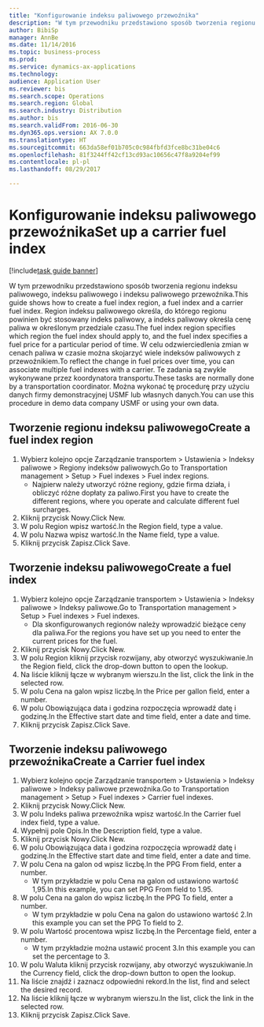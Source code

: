 ```yaml
--- 
title: "Konfigurowanie indeksu paliwowego przewoźnika"
description: "W tym przewodniku przedstawiono sposób tworzenia regionu indeksu paliwowego, indeksu paliwowego i indeksu paliwowego przewoźnika."
author: BibiSp
manager: AnnBe
ms.date: 11/14/2016
ms.topic: business-process
ms.prod: 
ms.service: dynamics-ax-applications
ms.technology: 
audience: Application User
ms.reviewer: bis
ms.search.scope: Operations
ms.search.region: Global
ms.search.industry: Distribution
ms.author: bis
ms.search.validFrom: 2016-06-30
ms.dyn365.ops.version: AX 7.0.0
ms.translationtype: HT
ms.sourcegitcommit: 663da58ef01b705c0c984fbfd3fce8bc31be04c6
ms.openlocfilehash: 81f3244ff42cf13cd93ac10656c47f8a9204ef99
ms.contentlocale: pl-pl
ms.lasthandoff: 08/29/2017

---
```

# <a name="set-up-a-carrier-fuel-index"></a><span data-ttu-id="18e88-103">Konfigurowanie indeksu paliwowego przewoźnika</span><span class="sxs-lookup"><span data-stu-id="18e88-103">Set up a carrier fuel index</span></span>

[!include[task guide banner](../../includes/task-guide-banner.md)]

<span data-ttu-id="18e88-104">W tym przewodniku przedstawiono sposób tworzenia regionu indeksu paliwowego, indeksu paliwowego i indeksu paliwowego przewoźnika.</span><span class="sxs-lookup"><span data-stu-id="18e88-104">This guide shows how to create a fuel index region, a fuel index and a carrier fuel index.</span></span> <span data-ttu-id="18e88-105">Region indeksu paliwowego określa, do którego regionu powinien być stosowany indeks paliwowy, a indeks paliwowy określa cenę paliwa w określonym przedziale czasu.</span><span class="sxs-lookup"><span data-stu-id="18e88-105">The fuel index region specifies which region the fuel index should apply to, and the fuel index specifies a fuel price for a particular period of time.</span></span> <span data-ttu-id="18e88-106">W celu odzwierciedlenia zmian w cenach paliwa w czasie można skojarzyć wiele indeksów paliwowych z przewoźnikiem.</span><span class="sxs-lookup"><span data-stu-id="18e88-106">To reflect the change in fuel prices over time, you can associate multiple fuel indexes with a carrier.</span></span>  <span data-ttu-id="18e88-107">Te zadania są zwykle wykonywane przez koordynatora transportu.</span><span class="sxs-lookup"><span data-stu-id="18e88-107">These tasks are normally done by a transportation coordinator.</span></span> <span data-ttu-id="18e88-108">Można wykonać tę procedurę przy użyciu danych firmy demonstracyjnej USMF lub własnych danych.</span><span class="sxs-lookup"><span data-stu-id="18e88-108">You can use this procedure in demo data company USMF or using your own data.</span></span>


## <a name="create-a-fuel-index-region"></a><span data-ttu-id="18e88-109">Tworzenie regionu indeksu paliwowego</span><span class="sxs-lookup"><span data-stu-id="18e88-109">Create a fuel index region</span></span>
1. <span data-ttu-id="18e88-110">Wybierz kolejno opcje Zarządzanie transportem > Ustawienia > Indeksy paliwowe > Regiony indeksów paliwowych.</span><span class="sxs-lookup"><span data-stu-id="18e88-110">Go to Transportation management > Setup > Fuel indexes > Fuel index regions.</span></span>
    * <span data-ttu-id="18e88-111">Najpierw należy utworzyć różne regiony, gdzie firma działa, i obliczyć różne dopłaty za paliwo.</span><span class="sxs-lookup"><span data-stu-id="18e88-111">First you have to create the different regions, where you operate and calculate different fuel surcharges.</span></span>  
2. <span data-ttu-id="18e88-112">Kliknij przycisk Nowy.</span><span class="sxs-lookup"><span data-stu-id="18e88-112">Click New.</span></span>
3. <span data-ttu-id="18e88-113">W polu Region wpisz wartość.</span><span class="sxs-lookup"><span data-stu-id="18e88-113">In the Region field, type a value.</span></span>
4. <span data-ttu-id="18e88-114">W polu Nazwa wpisz wartość.</span><span class="sxs-lookup"><span data-stu-id="18e88-114">In the Name field, type a value.</span></span>
5. <span data-ttu-id="18e88-115">Kliknij przycisk Zapisz.</span><span class="sxs-lookup"><span data-stu-id="18e88-115">Click Save.</span></span>

## <a name="create-a-fuel-index"></a><span data-ttu-id="18e88-116">Tworzenie indeksu paliwowego</span><span class="sxs-lookup"><span data-stu-id="18e88-116">Create a fuel index</span></span>
1. <span data-ttu-id="18e88-117">Wybierz kolejno opcje Zarządzanie transportem > Ustawienia > Indeksy paliwowe > Indeksy paliwowe.</span><span class="sxs-lookup"><span data-stu-id="18e88-117">Go to Transportation management > Setup > Fuel indexes > Fuel indexes.</span></span>
    * <span data-ttu-id="18e88-118">Dla skonfigurowanych regionów należy wprowadzić bieżące ceny dla paliwa.</span><span class="sxs-lookup"><span data-stu-id="18e88-118">For the regions you have set up you need to enter the current prices for the fuel.</span></span>  
2. <span data-ttu-id="18e88-119">Kliknij przycisk Nowy.</span><span class="sxs-lookup"><span data-stu-id="18e88-119">Click New.</span></span>
3. <span data-ttu-id="18e88-120">W polu Region kliknij przycisk rozwijany, aby otworzyć wyszukiwanie.</span><span class="sxs-lookup"><span data-stu-id="18e88-120">In the Region field, click the drop-down button to open the lookup.</span></span>
4. <span data-ttu-id="18e88-121">Na liście kliknij łącze w wybranym wierszu.</span><span class="sxs-lookup"><span data-stu-id="18e88-121">In the list, click the link in the selected row.</span></span>
5. <span data-ttu-id="18e88-122">W polu Cena na galon wpisz liczbę.</span><span class="sxs-lookup"><span data-stu-id="18e88-122">In the Price per gallon field, enter a number.</span></span>
6. <span data-ttu-id="18e88-123">W polu Obowiązująca data i godzina rozpoczęcia wprowadź datę i godzinę.</span><span class="sxs-lookup"><span data-stu-id="18e88-123">In the Effective start date and time field, enter a date and time.</span></span>
7. <span data-ttu-id="18e88-124">Kliknij przycisk Zapisz.</span><span class="sxs-lookup"><span data-stu-id="18e88-124">Click Save.</span></span>

## <a name="create-a-carrier-fuel-index"></a><span data-ttu-id="18e88-125">Tworzenie indeksu paliwowego przewoźnika</span><span class="sxs-lookup"><span data-stu-id="18e88-125">Create a Carrier fuel index</span></span>
1. <span data-ttu-id="18e88-126">Wybierz kolejno opcje Zarządzanie transportem > Ustawienia > Indeksy paliwowe > Indeksy paliwowe przewoźnika.</span><span class="sxs-lookup"><span data-stu-id="18e88-126">Go to Transportation management > Setup > Fuel indexes > Carrier fuel indexes.</span></span>
2. <span data-ttu-id="18e88-127">Kliknij przycisk Nowy.</span><span class="sxs-lookup"><span data-stu-id="18e88-127">Click New.</span></span>
3. <span data-ttu-id="18e88-128">W polu Indeks paliwa przewoźnika wpisz wartość.</span><span class="sxs-lookup"><span data-stu-id="18e88-128">In the Carrier fuel index field, type a value.</span></span>
4. <span data-ttu-id="18e88-129">Wypełnij pole Opis.</span><span class="sxs-lookup"><span data-stu-id="18e88-129">In the Description field, type a value.</span></span>
5. <span data-ttu-id="18e88-130">Kliknij przycisk Nowy.</span><span class="sxs-lookup"><span data-stu-id="18e88-130">Click New.</span></span>
6. <span data-ttu-id="18e88-131">W polu Obowiązująca data i godzina rozpoczęcia wprowadź datę i godzinę.</span><span class="sxs-lookup"><span data-stu-id="18e88-131">In the Effective start date and time field, enter a date and time.</span></span>
7. <span data-ttu-id="18e88-132">W polu Cena na galon od wpisz liczbę.</span><span class="sxs-lookup"><span data-stu-id="18e88-132">In the PPG From field, enter a number.</span></span>
    * <span data-ttu-id="18e88-133">W tym przykładzie w polu Cena na galon od ustawiono wartość 1,95.</span><span class="sxs-lookup"><span data-stu-id="18e88-133">In this example, you can set PPG From field to 1.95.</span></span>  
8. <span data-ttu-id="18e88-134">W polu Cena na galon do wpisz liczbę.</span><span class="sxs-lookup"><span data-stu-id="18e88-134">In the PPG To field, enter a number.</span></span>
    * <span data-ttu-id="18e88-135">W tym przykładzie w polu Cena na galon do ustawiono wartość 2.</span><span class="sxs-lookup"><span data-stu-id="18e88-135">In this example you can set the PPG To field to 2.</span></span>  
9. <span data-ttu-id="18e88-136">W polu Wartość procentowa wpisz liczbę.</span><span class="sxs-lookup"><span data-stu-id="18e88-136">In the Percentage field, enter a number.</span></span>
    * <span data-ttu-id="18e88-137">W tym przykładzie można ustawić procent 3.</span><span class="sxs-lookup"><span data-stu-id="18e88-137">In this example you can set the percentage to 3.</span></span>  
10. <span data-ttu-id="18e88-138">W polu Waluta kliknij przycisk rozwijany, aby otworzyć wyszukiwanie.</span><span class="sxs-lookup"><span data-stu-id="18e88-138">In the Currency field, click the drop-down button to open the lookup.</span></span>
11. <span data-ttu-id="18e88-139">Na liście znajdź i zaznacz odpowiedni rekord.</span><span class="sxs-lookup"><span data-stu-id="18e88-139">In the list, find and select the desired record.</span></span>
12. <span data-ttu-id="18e88-140">Na liście kliknij łącze w wybranym wierszu.</span><span class="sxs-lookup"><span data-stu-id="18e88-140">In the list, click the link in the selected row.</span></span>
13. <span data-ttu-id="18e88-141">Kliknij przycisk Zapisz.</span><span class="sxs-lookup"><span data-stu-id="18e88-141">Click Save.</span></span>


